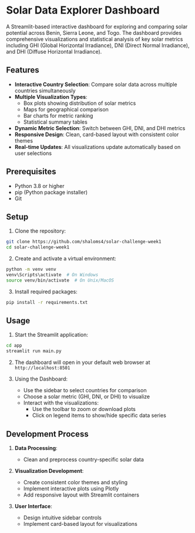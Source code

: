 # Solar Data Explorer Dashboard

A Streamlit-based interactive dashboard for exploring and comparing solar potential across Benin, Sierra Leone, and Togo. The dashboard provides comprehensive visualizations and statistical analysis of key solar metrics including GHI (Global Horizontal Irradiance), DNI (Direct Normal Irradiance), and DHI (Diffuse Horizontal Irradiance).

## Features

- **Interactive Country Selection**: Compare solar data across multiple countries simultaneously
- **Multiple Visualization Types**:
  - Box plots showing distribution of solar metrics
  - Maps for geographical comparison
  - Bar charts for metric ranking
  - Statistical summary tables
- **Dynamic Metric Selection**: Switch between GHI, DNI, and DHI metrics
- **Responsive Design**: Clean, card-based layout with consistent color themes
- **Real-time Updates**: All visualizations update automatically based on user selections

## Prerequisites

- Python 3.8 or higher
- pip (Python package installer)
- Git

## Setup

1. Clone the repository:
```bash
git clone https://github.com/shaloms4/solar-challenge-week1
cd solar-challenge-week1
```

2. Create and activate a virtual environment:
```bash
python -m venv venv
venv\Scripts\activate  # On Windows
source venv/bin/activate  # On Unix/MacOS
```

3. Install required packages:
```bash
pip install -r requirements.txt
```

## Usage

1. Start the Streamlit application:
```bash
cd app
streamlit run main.py
```

2. The dashboard will open in your default web browser at `http://localhost:8501`

3. Using the Dashboard:
   - Use the sidebar to select countries for comparison
   - Choose a solar metric (GHI, DNI, or DHI) to visualize
   - Interact with the visualizations:
     - Use the toolbar to zoom or download plots
     - Click on legend items to show/hide specific data series

## Development Process

1. **Data Processing**:
   - Clean and preprocess country-specific solar data

2. **Visualization Development**:
   - Create consistent color themes and styling
   - Implement interactive plots using Plotly
   - Add responsive layout with Streamlit containers

3. **User Interface**:
   - Design intuitive sidebar controls
   - Implement card-based layout for visualizations


